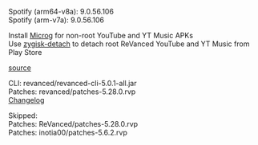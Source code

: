 Spotify (arm64-v8a): 9.0.56.106  
Spotify (arm-v7a): 9.0.56.106  

Install [Microg](https://github.com/ReVanced/GmsCore/releases) for non-root YouTube and YT Music APKs  
Use [zygisk-detach](https://github.com/j-hc/zygisk-detach) to detach root ReVanced YouTube and YT Music from Play Store  

[source](https://github.com/TheBizarreAbhishek/ReVanced-Extended)
  
CLI: revanced/revanced-cli-5.0.1-all.jar  
Patches: revanced/patches-5.28.0.rvp  
[Changelog](https://github.com/revanced/revanced-patches/releases/tag/v5.28.0)  

Skipped:  
Patches: ReVanced/patches-5.28.0.rvp  
Patches: inotia00/patches-5.6.2.rvp                                              
